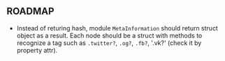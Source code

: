 ## ROADMAP

- Instead of returing hash, module `MetaInformation` should return struct object as a result. Each node should be a struct with methods to recognize a tag such as `.twitter?`, `.og?`, `.fb?`, '.vk?' (check it by property attr).
